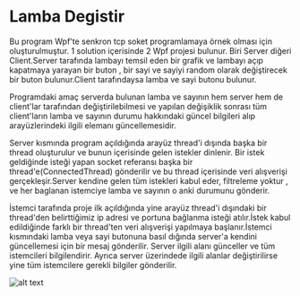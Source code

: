 # Lamba Degistir

  Bu program Wpf'te senkron tcp soket programlamaya örnek olması için oluşturulmuştur. 1 solution içerisinde 2 Wpf projesi bulunur.
Biri Server diğeri Client.Server tarafında lambayı temsil eden bir grafik ve lambayı açıp kapatmaya yarayan bir buton , bir sayi ve
sayiyi random olarak değiştirecek bir buton bulunur.Client tarafındaysa lamba ve sayi butonu bulunur.

  Programdaki amaç serverda bulunan lamba ve sayının hem server hem de client'lar tarafından değiştirilebilmesi ve yapılan değişiklik
sonrası tüm client'ların lamba ve sayının durumu hakkındaki güncel bilgileri alıp arayüzlerindeki ilgili elemanı güncellemesidir.

 Server kısmında program açıldığında arayüz thread'i dışında başka bir thread oluşturulur ve bunun içerisinde gelen istekler dinlenir.
Bir istek geldiğinde isteği yapan socket referansı başka bir thread'e(ConnectedThread) gönderilir ve bu thread içerisinde veri alışverişi 
gerçekleşir.Server kendine gelen tüm istekleri kabul eder, filtreleme yoktur , ve her baglanan istemciye lamba ve sayının o anki durumunu
gönderir.

 İstemci tarafında proje ilk açıldığında yine arayüz thread'i dışındaki bir thread'den belirttiğimiz ip adresi ve portuna bağlanma isteği 
atılır.İstek kabul edildiğinde farklı bir thread'ten veri alışverişi yapılmaya başlanır.İstemci kısmındaki lamba veya sayi butonuna basıl
dığında server'a kendini güncellemesi için bir mesaj gönderilir. Server ilgili alanı günceller ve tüm istemcileri bilgilendirir. Ayrıca 
server üzerindede ilgili alanlar değiştirilirse yine tüm istemcilere gerekli bilgiler gönderilir.

![alt text](https://resimyukle.link/img/DVHzN.jpg)
